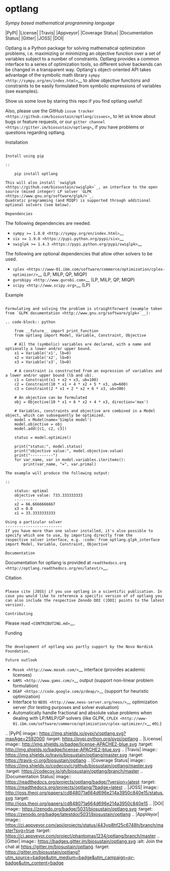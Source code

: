 optlang
=======

*Sympy based mathematical programming language*

|PyPI| |License| |Travis| |Appveyor| |Coverage Status| |Documentation Status| |Gitter| |JOSS| |DOI|

Optlang is a Python package for solving mathematical optimization
problems, i.e. maximizing or minimizing an objective function over a set
of variables subject to a number of constraints. Optlang provides a
common interface to a series of optimization tools, so different solver
backends can be changed in a transparent way.
Optlang's object-oriented API takes advantage of the symbolic math library
`sympy <http://sympy.org/en/index.html>`__ to allow objective functions
and constraints to be easily formulated from symbolic expressions of
variables (see examples).

Show us some love by staring this repo if you find optlang useful!

Also, please use the GitHub `issue tracker <https://github.com/biosustain/optlang/issues>`_
to let us know about bugs or feature requests, or our `gitter channel <https://gitter.im/biosustain/optlang>`_ if you have problems or questions regarding optlang.

Installation
~~~~~~~~~~~~

Install using pip

::

    pip install optlang

This will also install `swiglpk <https://github.com/biosustain/swiglpk>`_, an interface to the open source (mixed integer) LP solver `GLPK <https://www.gnu.org/software/glpk/>`_.
Quadratic programming (and MIQP) is supported through additional optional solvers (see below).

Dependencies
~~~~~~~~~~~~

The following dependencies are needed.

-  `sympy >= 1.0.0 <http://sympy.org/en/index.html>`__
-  `six >= 1.9.0 <https://pypi.python.org/pypi/six>`__
-  `swiglpk >= 1.4.3 <https://pypi.python.org/pypi/swiglpk>`__

The following are optional dependencies that allow other solvers to be used.

-  `cplex <https://www-01.ibm.com/software/commerce/optimization/cplex-optimizer/>`__ (LP, MILP, QP, MIQP)
-  `gurobipy <http://www.gurobi.com>`__ (LP, MILP, QP, MIQP)
-  `scipy <http://www.scipy.org>`__ (LP)



Example
~~~~~~~

Formulating and solving the problem is straightforward (example taken
from `GLPK documentation <http://www.gnu.org/software/glpk>`__):

.. code-block:: python

    from __future__ import print_function
    from optlang import Model, Variable, Constraint, Objective

    # All the (symbolic) variables are declared, with a name and optionally a lower and/or upper bound.
    x1 = Variable('x1', lb=0)
    x2 = Variable('x2', lb=0)
    x3 = Variable('x3', lb=0)

    # A constraint is constructed from an expression of variables and a lower and/or upper bound (lb and ub).
    c1 = Constraint(x1 + x2 + x3, ub=100)
    c2 = Constraint(10 * x1 + 4 * x2 + 5 * x3, ub=600)
    c3 = Constraint(2 * x1 + 2 * x2 + 6 * x3, ub=300)

    # An objective can be formulated
    obj = Objective(10 * x1 + 6 * x2 + 4 * x3, direction='max')

    # Variables, constraints and objective are combined in a Model object, which can subsequently be optimized.
    model = Model(name='Simple model')
    model.objective = obj
    model.add([c1, c2, c3])

    status = model.optimize()

    print("status:", model.status)
    print("objective value:", model.objective.value)
    print("----------")
    for var_name, var in model.variables.iteritems():
        print(var_name, "=", var.primal)

The example will produce the following output:

::

    status: optimal
    objective value: 733.333333333
    ----------
    x2 = 66.6666666667
    x3 = 0.0
    x1 = 33.3333333333

Using a particular solver
-------------------------
If you have more than one solver installed, it's also possible to specify which one to use, by importing directly from the
respective solver interface, e.g. :code:`from optlang.glpk_interface import Model, Variable, Constraint, Objective`

Documentation
~~~~~~~~~~~~~

Documentation for optlang is provided at
`readthedocs.org <http://optlang.readthedocs.org/en/latest/>`__.

Citation
~~~~~~~~

Please cite |JOSS| if you use optlang in a scientific publication. In case you would like to reference a specific version of of optlang you can also include the respective Zenodo DOI (|DOI| points to the latest version).

Contributing
~~~~~~~~~~~~

Please read `<CONTRIBUTING.md>`__.

Funding
~~~~~~~

The development of optlang was partly support by the Novo Nordisk Foundation.

Future outlook
~~~~~~~~~~~~~~

-  `Mosek <http://www.mosek.com/>`__ interface (provides academic
   licenses)
-  `GAMS <http://www.gams.com/>`__ output (support non-linear problem
   formulation)
-  `DEAP <https://code.google.com/p/deap/>`__ (support for heuristic
   optimization)
-  Interface to `NEOS <http://www.neos-server.org/neos/>`__ optimization
   server (for testing purposes and solver evaluation)
-  Automatically handle fractional and absolute value problems when
   dealing with LP/MILP/QP solvers (like GLPK,
   `CPLEX <http://www-01.ibm.com/software/commerce/optimization/cplex-optimizer/>`__
   etc.)

.. |PyPI| image:: https://img.shields.io/pypi/v/optlang.svg?maxAge=2592000
   :target: https://pypi.python.org/pypi/optlang
.. |License| image:: http://img.shields.io/badge/license-APACHE2-blue.svg
   :target: http://img.shields.io/badge/license-APACHE2-blue.svg
.. |Travis| image:: https://img.shields.io/travis/biosustain/optlang/master.svg
   :target: https://travis-ci.org/biosustain/optlang
.. |Coverage Status| image:: https://img.shields.io/codecov/c/github/biosustain/optlang/master.svg
   :target: https://codecov.io/gh/biosustain/optlang/branch/master
.. |Documentation Status| image:: https://readthedocs.org/projects/optlang/badge/?version=latest
   :target: https://readthedocs.org/projects/optlang/?badge=latest
.. |JOSS|  image:: http://joss.theoj.org/papers/cd848071a664d696e214a3950c840e15/status.svg
   :target: http://joss.theoj.org/papers/cd848071a664d696e214a3950c840e15
.. |DOI| image:: https://zenodo.org/badge/5031/biosustain/optlang.svg
   :target: https://zenodo.org/badge/latestdoi/5031/biosustain/optlang
.. |AppVeyor| image:: https://ci.appveyor.com/api/projects/status/443yp8hf25c6748h/branch/master?svg=true
   :target: https://ci.appveyor.com/project/phantomas1234/optlang/branch/master
.. |Gitter| image:: https://badges.gitter.im/biosustain/optlang.svg
   :alt: Join the chat at https://gitter.im/biosustain/optlang
   :target: https://gitter.im/biosustain/optlang?utm_source=badge&utm_medium=badge&utm_campaign=pr-badge&utm_content=badge

